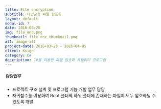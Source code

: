 ```yaml
---
title: File encryption 
subtitle: 태안군청 파일 암호화
layout: default
modal-id: 7
date: 2016-03-28
img: file_enc.png
thumbnail: file_enc_thumbnail.png
alt: image-alt
project-date: 2016-03-28 ~ 2016-04-05
client: Ksign
category: C#
description: C#을 이용한 파일 암호화 유틸리티 프로그램
---
```

##### 담당업무
* 프로젝트 구조 설계 및 프로그램 기능 개발 업무 담당
* 재귀함수를 이용하여 Root 폴더의 하위 폴더에 존재하는 파일이 모두 암호화될 수 있도록 개발
 